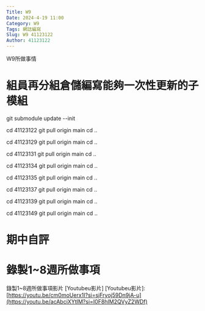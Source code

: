 ```yaml
---
Title: W9
Date: 2024-4-19 11:00
Category: W9
Tags: 網誌編寫
Slug: W9 41123122
Author: 41123122
---
```


W9所做事情

<!-- PELICAN_END_SUMMARY -->

# 組員再分組倉儲編寫能夠一次性更新的子模組
git submodule update --init

cd 41123122
git pull origin main
cd ..

cd 41123129
git pull origin main
cd ..

cd 41123131
git pull origin main
cd ..

cd 41123134
git pull origin main
cd ..

cd 41123135
git pull origin main
cd ..

cd 41123137
git pull origin main
cd ..

cd 41123139
git pull origin main
cd ..

cd 41123149
git pull origin main
cd ..
# 期中自評
# 錄製1~8週所做事項
錄製1~8週所做事項影片
[Youtubeu影片]
[Youtubeu影片]:[https://youtu.be/cm0moUerx1I?si=sjFryoj59Dn9jA-u](https://youtu.be/acAbciXYtIM?si=I0F8hIM2QVyZ2WDf)